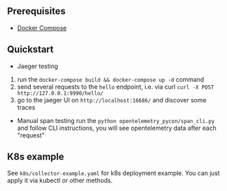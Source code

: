 ## Prerequisites
* [Docker Compose](https://docs.docker.com/compose/)


## Quickstart
* Jaeger testing
1. run the `docker-compose build && docker-compose up -d` command
2. send several requests to the `hello` endpoint, i.e. via curl `curl -X POST http://127.0.0.1:9990/hello/`
3. go to the jaeger UI on `http://localhost:16686/` and discover some traces

* Manual span testing
run the `python opentelemetry_pycon/span_cli.py` and follow CLI instructions, you will see opentelemetry data after each "request"


## K8s example
See `k8s/collector-example.yaml` for k8s deployment example. You can just apply it via kubectl or other methods.
